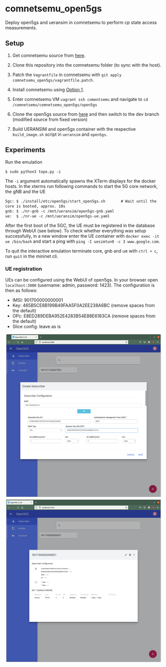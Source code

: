 # comnetsemu_open5gs
Deploy open5gs and ueransim in comnetsemu to perform cp state access measurements.

## Setup
1. Get comnetsemu source from [here](https://git.comnets.net/public-repo/comnetsemu).

2. Clone this repository into the comnetsemu folder (to sync with the host).

3. Patch the `Vagrantfile` in comnetsemu with `git apply comnetsemu_open5gs/vagrantfile.patch`.

4. Install comnetsemu using [Option 1](https://git.comnets.net/public-repo/comnetsemu#option-1-install-in-a-vagrant-managed-vm-highly-recommended).

5. Enter comnetsemu VM `vagrant ssh comentsemu` and navigate to `cd /comnetsemu/comnetsemu_open5gs/open5gs`

6. Clone the open5gs source from [here](https://github.com/Molle94/open5gs) and then switch to the dev branch (modified source from fixed version)

7. Build UERANSIM and open5gs container with the respective `build_image.sh` script in `ueransim` and `open5gs`.

## Experiments
Run the emulation 
```
$ sudo python3 topo.py -i
```
The `-i` argument automatically spawns the XTerm displays for the docker hosts. In the xterms run following commands to start the 5G core network, the gNB and the UE
```
5gc: $ ./install/etc/open5gs/start_open5gs.sh       # Wait until the core is booted, approx. 10s
gnb: $ ./nr-gnb -c /mnt/ueransim/open5gs-gnb.yaml
ue:  $ ./nr-ue -c /mnt/ueransim/open5gs-ue.yaml
```
After the first boot of the 5GC, the UE must be registered in the database through WebUI (see below).
To check whether everything was setup successfully, in a new window enter the UE container with `docker exec -it ue /bin/bash` and start a ping with `ping -I uesimtun0 -c 3 www.google.com`.

To quit the interactive emulation terminate core, gnb and ue with `ctrl + c`, run `quit` in the mininet cli.

### UE registration
UEs can be configured using the WebUI of open5gs. In your browser open `localhost:3000` (username: admin, password: 1423). 
The configuration is then as follows:  
- IMSI: 901700000000001  
- Key: 465B5CE8B199B49FAA5F0A2EE238A6BC (remove spaces from the default)  
- OPc: E8ED289DEBA952E4283B54E88E6183CA (remove spaces from the default)  
- Slice config: leave as is  

![Create subscriber](images/open5gs-db1.png)
![Show subscriber](images/open5gs-db2.png)
